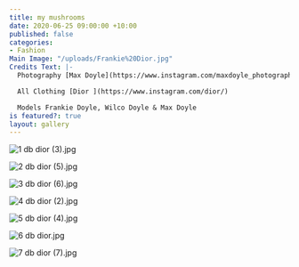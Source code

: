 ```yaml
---
title: my mushrooms
date: 2020-06-25 09:00:00 +10:00
published: false
categories:
- Fashion
Main Image: "/uploads/Frankie%20Dior.jpg"
Credits Text: |-
  Photography [Max Doyle](https://www.instagram.com/maxdoyle_photographer/) & Frankie Doyle

  All Clothing [Dior ](https://www.instagram.com/dior/)

  Models Frankie Doyle, Wilco Doyle & Max Doyle
is featured?: true
layout: gallery
---
```


![1 db dior (3).jpg](/uploads/1%20db%20dior%20(3).jpg)

![2 db dior (5).jpg](/uploads/2%20db%20dior%20(5).jpg)

![3 db dior (6).jpg](/uploads/3%20db%20dior%20(6).jpg)

![4 db dior (2).jpg](/uploads/4%20db%20dior%20(2).jpg)

![5 db dior (4).jpg](/uploads/5%20db%20dior%20(4).jpg)

![6 db dior.jpg](/uploads/6%20db%20dior.jpg)

![7 db dior (7).jpg](/uploads/7%20db%20dior%20(7).jpg)